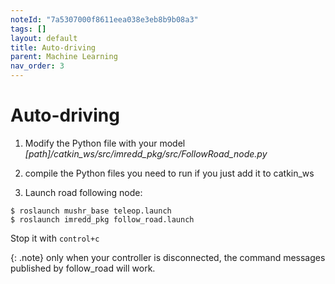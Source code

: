 ```yaml
---
noteId: "7a5307000f8611eea038e3eb8b9b08a3"
tags: []
layout: default
title: Auto-driving
parent: Machine Learning
nav_order: 3
---
```


# Auto-driving
1. Modify the Python file with your model
_[path]/catkin_ws/src/imredd_pkg/src/FollowRoad_node.py_

2. compile the Python files you need to run if you just add it to catkin_ws

3. Launch road following node:
```
$ roslaunch mushr_base teleop.launch
$ roslaunch imredd_pkg follow_road.launch
```
Stop it with ```control+c```
	
{: .note}
only when your controller is disconnected, the command messages published by follow_road will work.
